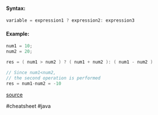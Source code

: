 #### Syntax:

```java
variable = expression1 ? expression2: expression3
```

#### Example:


```java
num1 = 10;
num2 = 20;

res = ( num1 > num2 ) ? ( num1 + num2 ): ( num1 - num2 )

// Since num1<num2, 
// the second operation is performed
res = num1-num2 = -10
```

[source](https://www.geeksforgeeks.org/java-ternary-operator-with-examples/)

#cheatsheet #java